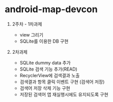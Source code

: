 # android-map-devcon

1. 2주차 - 1차과제
   - view 그리기
   - SQLite를 이용한 DB 구현

2. 2차과제
   - SQLite dummy data 추가
   - SQLite 검색 기능 추가(READ)
   - RecyclerView에 검색결과 노출
   - 검색결과 항목 클릭 이벤트 구현 (검색어 저장)
   - 검색어 저장 삭제 기능 구현
   - 저장된 검색어 앱 재실행시에도 유지되도록 구현